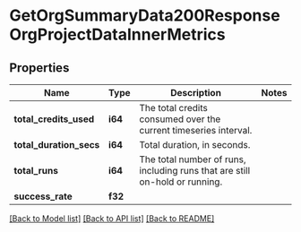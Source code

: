 # GetOrgSummaryData200ResponseOrgProjectDataInnerMetrics

## Properties

Name | Type | Description | Notes
------------ | ------------- | ------------- | -------------
**total_credits_used** | **i64** | The total credits consumed over the current timeseries interval. | 
**total_duration_secs** | **i64** | Total duration, in seconds. | 
**total_runs** | **i64** | The total number of runs, including runs that are still on-hold or running. | 
**success_rate** | **f32** |  | 

[[Back to Model list]](../README.md#documentation-for-models) [[Back to API list]](../README.md#documentation-for-api-endpoints) [[Back to README]](../README.md)


